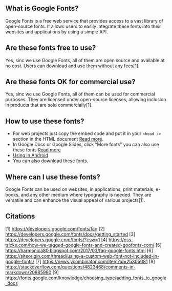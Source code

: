 ## What is Google Fonts?
Google Fonts is a free web service that provides access to a vast library of open-source fonts. It allows users to easily integrate these fonts into their websites and applications by using a simple API.

## Are these fonts free to use?
Yes, sinc we use Google Fonts, all of them are open source and available at no cost. Users can download and use them without any fees[1].

## Are these fonts OK for commercial use?
Yes, sinc we use Google Fonts, all of them can be used for commercial purposes. They are licensed under open-source licenses, allowing inclusion in products that are sold commercially[1].

## How to use these fonts?
- For web projects just copy the embed code and put it in your `<head />` section in the HTML document [Read more](https://developers.google.com/fonts/docs/getting_started).
- In Google Docs or Google Slides, click "More fonts" you can also use these fonts [Read more](https://fonts.google.com/knowledge/choosing_type/adding_fonts_to_google_docs)
- [Using in Android](https://developers.google.com/fonts/docs/android) 
- You can also download these fonts.

## Where can I use these fonts?
Google Fonts can be used on websites, in applications, print materials, e-books, and any other medium where typography is needed. They are versatile and can enhance the visual appeal of various projects[1]. 

## Citations
[1] https://developers.google.com/fonts/faq
[2] https://developers.google.com/fonts/docs/getting_started
[3] https://developers.google.com/fonts/?csw=1
[4] https://css-tricks.com/how-we-tagged-google-fonts-and-created-goofonts-com/
[5] https://harmonica80.blogspot.com/2017/03/faq-google-fonts.html
[6] https://siteorigin.com/thread/using-a-custom-web-font-not-included-in-google-fonts/
[7] https://news.ycombinator.com/item?id=25305081
[8] https://stackoverflow.com/questions/4823468/comments-in-markdown/20885980
[9] https://fonts.google.com/knowledge/choosing_type/adding_fonts_to_google_docs
